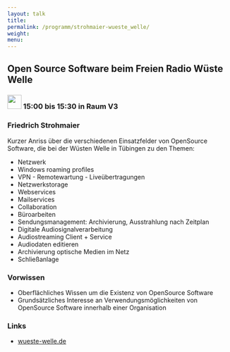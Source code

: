 ```yaml
---
layout: talk
title:
permalink: /programm/strohmaier-wueste_welle/
weight: 
menu:
---
```

## Open&nbsp;Source&nbsp;Software&nbsp;beim&nbsp;Freien&nbsp;Radio&nbsp;Wüste&nbsp;Welle

### <img height = "32" src="../../images/talk.svg"> 15:00 bis 15:30 in Raum V3

### Friedrich&nbsp;Strohmaier

Kurzer Anriss über die verschiedenen Einsatzfelder von OpenSource Software, die bei der Wüsten Welle in Tübingen zu den Themen:

- Netzwerk
- Windows roaming profiles
- VPN - Remotewartung - Liveübertragungen
- Netzwerkstorage
- Webservices
- Mailservices
- Collaboration
- Büroarbeiten
- Sendungsmanagement: Archivierung, Ausstrahlung nach Zeitplan
- Digitale Audiosignalverarbeitung
- Audiostreaming Client + Service
- Audiodaten editieren
- Archivierung optische Medien im Netz
- Schließanlage

### Vorwissen

- Oberflächliches Wissen um die Existenz von OpenSource Software
- Grundsätzliches Interesse an Verwendungsmöglichkeiten von OpenSource Software innerhalb einer Organisation

### Links

- <a href="http://www.wueste-welle.de" target="_blank">wueste-welle.de</a>
